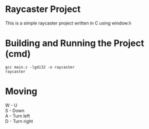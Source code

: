 # Raycaster Project

This is a simple raycaster project written in C using window.h

# Building and Running the Project (cmd)

```
gcc main.c -lgdi32 -o raycaster
raycaster
```

# Moving
W - U<br>
S - Down<br>
A - Turn left<br>
D - Turn right<br>
